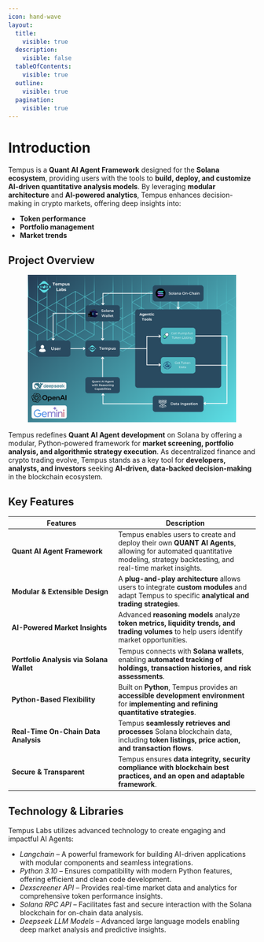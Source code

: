 ```yaml
---
icon: hand-wave
layout:
  title:
    visible: true
  description:
    visible: false
  tableOfContents:
    visible: true
  outline:
    visible: true
  pagination:
    visible: true
---
```


# Introduction

Tempus is a **Quant AI Agent Framework** designed for the **Solana ecosystem**, providing users with the tools to **build, deploy, and customize AI-driven quantitative analysis models**. By leveraging **modular architecture** and **AI-powered analytics**, Tempus enhances decision-making in crypto markets, offering deep insights into:

* **Token performance**
* **Portfolio management**
* **Market trends**

## Project Overview

<figure><img src=".gitbook/assets/tempus-workflow.png" alt=""><figcaption></figcaption></figure>

Tempus redefines **Quant AI Agent development** on Solana by offering a modular, Python-powered framework for **market screening, portfolio analysis, and algorithmic strategy execution**. As decentralized finance and crypto trading evolve, Tempus stands as a key tool for **developers, analysts, and investors** seeking **AI-driven, data-backed decision-making** in the blockchain ecosystem.

## Key Features



<table><thead><tr><th width="203">Features</th><th>Description</th></tr></thead><tbody><tr><td><strong>Quant AI Agent Framework</strong></td><td>Tempus enables users to create and deploy their own <strong>QUANT AI Agents</strong>, allowing for automated quantitative modeling, strategy backtesting, and real-time market insights.</td></tr><tr><td><strong>Modular &#x26; Extensible Design</strong></td><td>A <strong>plug-and-play architecture</strong> allows users to integrate <strong>custom modules</strong> and adapt Tempus to specific <strong>analytical and trading strategies</strong>.</td></tr><tr><td><strong>AI-Powered Market Insights</strong></td><td>Advanced <strong>reasoning models</strong> analyze <strong>token metrics, liquidity trends, and trading volumes</strong> to help users identify market opportunities.</td></tr><tr><td><strong>Portfolio Analysis via Solana Wallet</strong></td><td>Tempus connects with <strong>Solana wallets</strong>, enabling <strong>automated tracking of holdings, transaction histories, and risk assessments</strong>.</td></tr><tr><td><strong>Python-Based Flexibility</strong></td><td>Built on <strong>Python</strong>, Tempus provides an <strong>accessible development environment</strong> for <strong>implementing and refining quantitative strategies</strong>.</td></tr><tr><td><strong>Real-Time On-Chain Data Analysis</strong></td><td>Tempus <strong>seamlessly retrieves and processes</strong> Solana blockchain data, including <strong>token listings, price action, and transaction flows</strong>.</td></tr><tr><td><strong>Secure &#x26; Transparent</strong></td><td>Tempus ensures <strong>data integrity, security compliance with blockchain best practices, and an open and adaptable framework</strong>.</td></tr></tbody></table>

## Technology & Libraries

Tempus Labs utilizes advanced technology to create engaging and impactful AI Agents:

* _Langchain_ – A powerful framework for building AI-driven applications with modular components and seamless integrations.
* _Python 3.10_ – Ensures compatibility with modern Python features, offering efficient and clean code development.
* _Dexscreener API_ – Provides real-time market data and analytics for comprehensive token performance insights.
* _Solana RPC API_ – Facilitates fast and secure interaction with the Solana blockchain for on-chain data analysis.
* _Deepseek LLM Models_ – Advanced large language models enabling deep market analysis and predictive insights.
